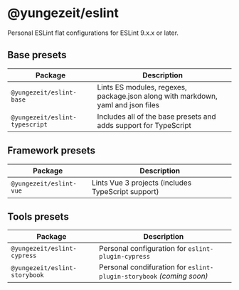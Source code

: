 # @yungezeit/eslint

Personal ESLint flat configurations for ESLint 9.x.x or later.

## Base presets

| **Package**                     	| **Description**                                                                    	|
|---------------------------------	|------------------------------------------------------------------------------------	|
| `@yungezeit/eslint-base`        	| Lints ES modules, regexes, package.json along with markdown, yaml and json files   	|
| `@yungezeit/eslint-typescript`  	| Includes all of the base presets and adds support for TypeScript                   	|

## Framework presets

| **Package**                     	| **Description**                                                                    	|
|---------------------------------	|------------------------------------------------------------------------------------	|
| `@yungezeit/eslint-vue`         	| Lints Vue 3 projects (includes TypeScript support)                                 	|

## Tools presets

| **Package**                     	| **Description**                                                                    	|
|---------------------------------	|------------------------------------------------------------------------------------	|
| `@yungezeit/eslint-cypress`     	| Personal configuration for `eslint-plugin-cypress`                                 	|
| `@yungezeit/eslint-storybook`   	| Personal condifuration for `eslint-plugin-storybook` _(coming soon)_               	|